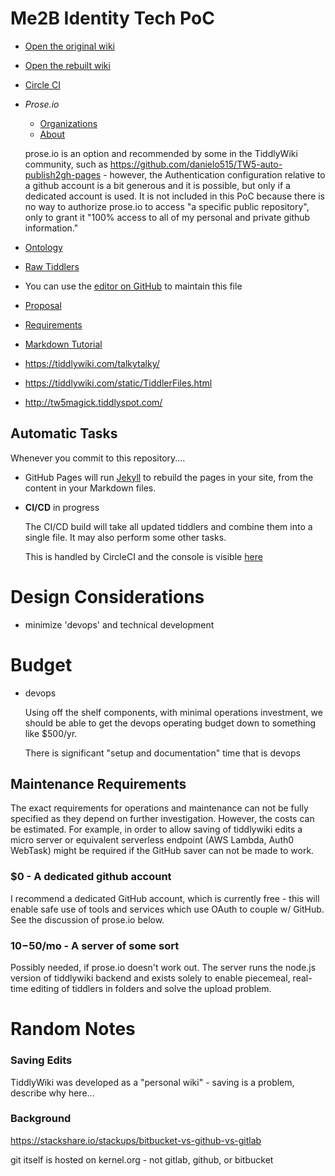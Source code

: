 # Me2B Identity Tech PoC

- [Open the original wiki](./wiki-original.html)
- [Open the rebuilt wiki](./wiki.html)
- [Circle CI](https://circleci.com/gh/me2b-poc/workflows/me2b-poc)
- _Prose.io_
	- [Organizations](https://prose.io/#me2b-poc/me2b-poc/tree/master/wiki/tiddlers/organizations)
	- [About](https://prose.io/#me2b-poc/me2b-poc/tree/master/wiki/tiddlers/about)

	prose.io is an option and recommended by some in the TiddlyWiki community,
	such as https://github.com/danielo515/TW5-auto-publish2gh-pages - however,
	the Authentication configuration relative to a github account is a bit
	generous and it is possible, but only if a dedicated account is used.  It is
	not included in this PoC because there is no way to authorize prose.io to
	access "a specific public repository", only to grant it "100% access to all
	of my personal and private github information."


- [Ontology](./ontology.html)
- [Raw Tiddlers](https://github.com/me2b-poc/me2b-poc/tree/master/test/tiddlers)
- You can use the [editor on GitHub](https://github.com/me2b-poc/me2b-poc/edit/master/README.md) to maintain this file
- [Proposal](./proposal.html)
- [Requirements](./requirements.html)
- [Markdown Tutorial](./markdown.html)
- https://tiddlywiki.com/talkytalky/
- https://tiddlywiki.com/static/TiddlerFiles.html
- http://tw5magick.tiddlyspot.com/


## Automatic Tasks

Whenever you commit to this repository....

- GitHub Pages will run [Jekyll](https://jekyllrb.com/) to rebuild the pages
  in your site, from the content in your Markdown files.

- **CI/CD** in progress

  The CI/CD build will take all updated tiddlers and combine them into a single
  file.  It may also perform some other tasks.

  This is handled by CircleCI and the console is visible [here](https://circleci.com/gh/me2b-poc/workflows/me2b-poc)


# Design Considerations

- minimize 'devops' and technical development

# Budget

- devops

  Using off the shelf components, with minimal operations investment,
  we should be able to get the devops operating budget down to something
  like $500/yr.

  There is significant "setup and documentation" time that is devops




## Maintenance Requirements

The exact requirements for operations and maintenance can not be fully
specified as they depend on further investigation.  However, the costs
can be estimated.  For example, in order to allow saving of tiddlywiki
edits a micro server or equivalent serverless endpoint
(AWS Lambda, Auth0 WebTask) might be required if the GitHub saver can
not be made to work.


### $0 - A dedicated github account

I recommend a dedicated GitHub account, which is currently free - this will
enable safe use of tools and services which use OAuth to couple w/ GitHub.
See the discussion of prose.io below.

### $10-$50/mo - A server of some sort

Possibly needed, if prose.io doesn't work out.  The server runs the
node.js version of tiddlywiki backend and exists solely to enable
piecemeal, real-time editing of tiddlers in folders and solve the
upload problem.

# Random Notes

### Saving Edits

TiddlyWiki was developed as a "personal wiki" - saving is a problem,
describe why here...


### Background

https://stackshare.io/stackups/bitbucket-vs-github-vs-gitlab

git itself is hosted on kernel.org - not gitlab, github, or bitbucket
